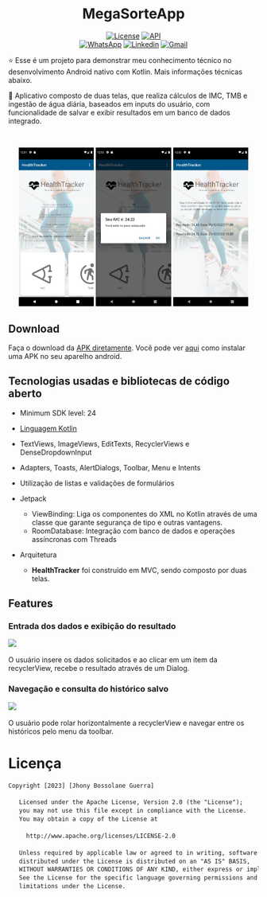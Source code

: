 <h1 align="center">MegaSorteApp</h1>

<p align="center">
  <a href="https://opensource.org/licenses/Apache-2.0"><img alt="License" src="https://img.shields.io/badge/License-Apache%202.0-blue.svg"/></a>
  <a href="https://android-arsenal.com/api?level=21"><img src="https://img.shields.io/badge/API-24%2B-brightgreen.svg?style=flat" border="0" alt="API"></a>
  <br>
  <a href="https://wa.me/+5511986726064"><img alt="WhatsApp" src="https://img.shields.io/badge/WhatsApp-25D366?style=for-the-badge&logo=whatsapp&logoColor=white"/></a>
  <a href="https://www.linkedin.com/in/jhonybguerra/"><img alt="Linkedin" src="https://img.shields.io/badge/LinkedIn-0077B5?style=for-the-badge&logo=linkedin&logoColor=white"/></a>
  <a href="mailto:jhonybguerra@gmail.com"><img alt="Gmail" src="https://img.shields.io/badge/Gmail-D14836?style=for-the-badge&logo=gmail&logoColor=white"/></a>
</p>

<p align="center">  

⭐ Esse é um projeto para demonstrar meu conhecimento técnico no desenvolvimento Android nativo com Kotlin. Mais informações técnicas abaixo.

💪 Aplicativo composto de duas telas, que realiza cálculos de IMC, TMB e ingestão de água diária, baseados em inputs do usuário, com funcionalidade de salvar e exibir resultados em um banco de dados integrado.

</p>

</br>

<p float="left" align="center">
<img src="screenshots/screenshot_1.png" width="30%"/>
<img src="screenshots/screenshot_2.png" width="30%"/>
<img src="screenshots/screenshot_3.png" width="30%"/>
</p>

## Download
Faça o download da <a href="apk/app-debug.apk?raw=true">APK diretamente</a>. Você pode ver <a href="https://www.google.com/search?q=como+instalar+um+apk+no+android">aqui</a> como instalar uma APK no seu aparelho android.

## Tecnologias usadas e bibliotecas de código aberto

- Minimum SDK level: 24
- [Linguagem Kotlin](https://kotlinlang.org/)
- TextViews, ImageViews, EditTexts, RecyclerViews e DenseDropdownInput
- Adapters, Toasts, AlertDialogs, Toolbar, Menu e Intents
- Utilização de listas e validações de formulários


- Jetpack

  - ViewBinding: Liga os componentes do XML no Kotlin através de uma classe que garante segurança de tipo e outras vantagens.
  - RoomDatabase: Integração com banco de dados e operações assíncronas com Threads
  
- Arquitetura
  - **HealthTracker** foi construído em MVC, sendo composto por duas telas.

## Features

### Entrada dos dados e exibição do resultado
<img src="screenshots/record_1.gif" width="25%"/>

O usuário insere os dados solicitados e ao clicar em um item da recyclerView, recebe o resultado através de um Dialog.

### Navegação e consulta do histórico salvo
<img src="screenshots/record_2.gif" width="25%"/>

O usuário pode rolar horizontalmente a recyclerView e navegar entre os históricos pelo menu da toolbar.

# Licença

```xml
Copyright [2023] [Jhony Bossolane Guerra]

   Licensed under the Apache License, Version 2.0 (the "License");
   you may not use this file except in compliance with the License.
   You may obtain a copy of the License at

     http://www.apache.org/licenses/LICENSE-2.0

   Unless required by applicable law or agreed to in writing, software
   distributed under the License is distributed on an "AS IS" BASIS,
   WITHOUT WARRANTIES OR CONDITIONS OF ANY KIND, either express or implied.
   See the License for the specific language governing permissions and
   limitations under the License.

```
